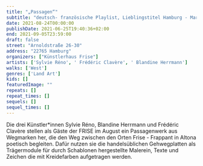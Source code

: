 ```yaml
---
title: "„Passagen“"
subtitle: "deutsch- französische Playlist, Lieblingstitel Hamburg - Marseille u.a."
date: 2021-08-24T00:00:00
publishDate: 2021-06-25T19:40:36+02:00
end: 2021-09-05T23:59:00
draft: false
street: "Arnoldstraße 26-30"
address: "22765 Hamburg"
organizers: ["Künstlerhaus Frise"]
artists: ['Sylvie Réno', ' Frédéric Clavère', ' Blandine Herrmann']
walks: ['West']
genres: ['Land Art']
kids: []
featuredImage: ""
repeats: []
repeat_times: []
sequels: []
sequel_times: []
---
```


Die drei Künstler\*innen Sylvie Réno, Blandine Herrmann und Frédéric Clavère stellen als Gäste der FRISE im August ein Passagenwerk aus Wegmarken her, die den Weg zwischen den Orten Frise  - Frappant in Altona poetisch begleiten. Dafür nutzen sie die handelsüblichen Gehwegplatten als Trägermodule für durch Schablonen hergestellte Malerein, Texte und Zeichen die mit Kreidefarben aufgetragen werden.